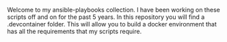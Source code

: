 Welcome to my ansible-playbooks collection. I have been working on these scripts off and on for the past 5 years.
In this repository you will find a .devcontainer folder. This will allow you to build a docker environment that has all the requirements that my scripts require.